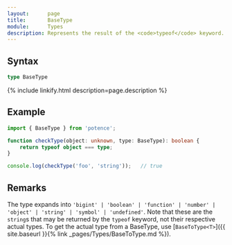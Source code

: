 ```yaml
---
layout:      page
title:       BaseType
module:      Types
description: Represents the result of the <code>typeof</code> keyword.
---
```

## Syntax

```ts
type BaseType
```

<div class="description">{% include linkify.html description=page.description %}</div>

## Example

```ts
import { BaseType } from 'potence';

function checkType(object: unknown, type: BaseType): boolean {
    return typeof object === type;
}

console.log(checkType('foo', 'string'));   // true
```

## Remarks

The type expands into `'bigint' | 'boolean' | 'function' | 'number' | 'object' |
'string' | 'symbol' | 'undefined'`. Note that these are the `string`s that may
be returned by the `typeof` keyword, not their respective actual types. To get
the actual type from a BaseType, use
[`BaseToType<T>`]({{ site.baseurl }}{% link _pages/Types/BaseToType.md %}).
